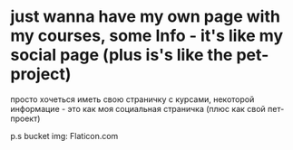 just wanna have my own page with my courses, some Info - it's like my social page
(plus is's like the pet-project)
==========================================
просто хочеться иметь свою страничку с курсами, некоторой информацие - это как моя социальная страничка
(плюс как свой пет-проект)


p.s bucket img: Flaticon.com

